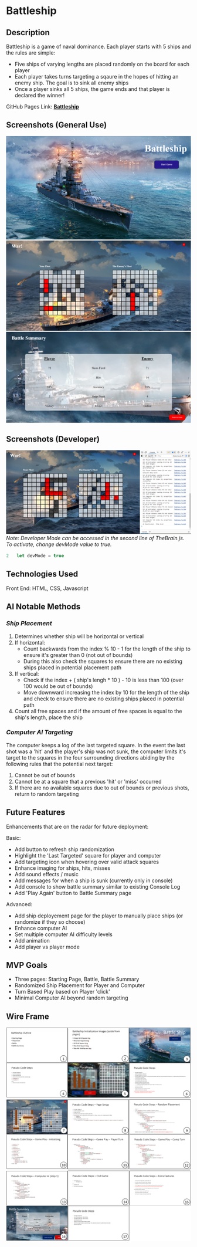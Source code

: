 # Battleship

## Description
Battleship is a game of naval dominance.  Each player starts with 5 ships and the rules are simple: 
- Five ships of varying lengths are placed randomly on the board for each player
- Each player takes turns targeting a sqaure in the hopes of hitting an enemy ship.  The goal is to sink all enemy ships 
- Once a player sinks all 5 ships, the game ends and that player is declared the winner!

GitHub Pages Link: **[Battleship](https://jagerziel.github.io/Battleship/)**


## Screenshots (General Use)
![Battleship Homepage](./README%20Screenshots/Homepage_Screenshot_01.png "Battleship Home Page")
![Battle](./README%20Screenshots/Battle_Screenshot_01.png "Battle!")
![Battle Summary](./README%20Screenshots/Battle_Summary_Screenshot_01.png "Battle Summary")

## Screenshots (Developer)
![Gameplay Screenshot DEV](./README%20Screenshots/Battle_Screenshot_DEV_02.png "Gameplay Screenshot (Developer)")
*Note: Developer Mode can be accessed in the second line of TheBrain.js.  To activate, change devMode value to true.*
```js
2   let devMode = true
```


## Technologies Used
Front End: HTML, CSS, Javascript

## AI Notable Methods
### ***Ship Placement***
1. Determines whether ship will be horizontal or vertical
2. If horizontal:
   - Count backwards from the index % 10 - 1 for the length of the ship to ensure it's greater than 0 (not out of bounds)
   - During this also check the squares to ensure there are no existing ships placed in potential placement path
3. If vertical:
    - Check if the index + ( ship's lengh * 10 ) - 10 is less than 100 (over 100 would be out of bounds)
    - Move downward increasing the index by 10 for the length of the ship and check to ensure there are no existing ships placed in potential path 
4. Count all free spaces and if the amount of free spaces is equal to the ship's length, place the ship

### ***Computer AI Targeting***
The computer keeps a log of the last targeted square.  In the event the last shot was a 'hit' and the player's ship was not sunk, the computer limits it's target to the squares in the four surrounding directions abiding by the following rules that the potential next target:
1. Cannot be out of bounds
2. Cannot be at a square that a previous 'hit' or 'miss' occurred
3. If there are no available squares due to out of bounds or previous shots, return to random targeting

## Future Features
Enhancements that are on the radar for future deployment:

Basic:
- Add button to refresh ship randomization
- Highlight the 'Last Targeted' square for player and computer
- Add targeting icon when hovering over valid attack squares
- Enhance imaging for ships, hits, misses
- Add sound effects / music
- Add messages for when a ship is sunk (currently only in console)
- Add console to show battle summary similar to existing Console Log
- Add 'Play Again' button to Battle Summary page

Advanced:
- Add ship deployement page for the player to manually place ships (or randomize if they so choose)
- Enhance computer AI
- Set multiple computer AI difficulty levels
- Add animation
- Add player vs player mode

## MVP Goals
- Three pages: Starting Page, Battle, Battle Summary
- Randomized Ship Placement for Player and Computer
- Turn Based Play based on Player 'click'
- Minimal Computer AI beyond random targeting

## Wire Frame
![Wireframe Pages 01-06](./README%20Wireframe/Wireframe_01-06.png "Wireframe Pages 01-06")
![Wireframe Pages 07-12](./README%20Wireframe/Wireframe_07-12.png "Wireframe Pages 07-12")
![Wireframe Pages 13-17](./README%20Wireframe/Wireframe_13-17.png "Wireframe Pages 13-17")